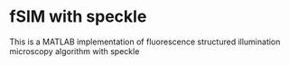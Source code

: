 # fSIM with speckle
This is a MATLAB implementation of fluorescence structured illumination microscopy algorithm with speckle 
